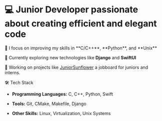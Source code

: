 
<html lang="en">
<head>
    <meta charset="UTF-8">
    <meta name="viewport" content="width=device-width, initial-scale=1.0">
    <link rel="stylesheet" href="styles.css">
</head>
<body>

<div class="header">
<h1>💻  Junior Developer passionate about creating efficient and elegant code</h1>
<p>
🎯 I focus on improving my skills in **С/C++**, **Python**, and **Unix**

🌱 Currently exploring new technologies like **Django** and **SwiftUI**

🔭 Working on projects like [JuniorSunflower](#) a jobboard for juniors and interns.


🛠️ Tech Stack
- **Programming Languages:** C, C++, Python, Swift
  
- **Tools:** Git, CMake, Makefile, Django
  
- **Other Skills:** Linux, Virtualization, Unix Systems
  
</p>
</div>

</body>
</html>
